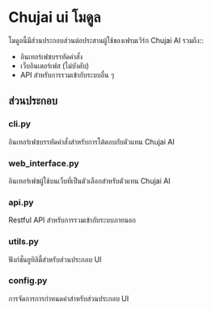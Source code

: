 # Chujai ui โมดูล

โมดูลนี้มีส่วนประกอบส่วนต่อประสานผู้ใช้ของเฟรมเวิร์ก Chujai AI รวมถึง::

- อินเทอร์เฟซบรรทัดคำสั่ง
- เว็บอินเตอร์เฟส (ไม่บังคับ)
- API สำหรับการรวมเข้ากับระบบอื่น ๆ

## ส่วนประกอบ

### cli.py
อินเทอร์เฟซบรรทัดคำสั่งสำหรับการโต้ตอบกับตัวแทน Chujai AI

### web_interface.py
อินเทอร์เฟซผู้ใช้บนเว็บที่เป็นตัวเลือกสำหรับตัวแทน Chujai AI

### api.py
Restful API สำหรับการรวมเข้ากับระบบภายนอก

### utils.py
ฟังก์ชั่นยูทิลิตี้สำหรับส่วนประกอบ UI

### config.py
การจัดการการกำหนดค่าสำหรับส่วนประกอบ UI
